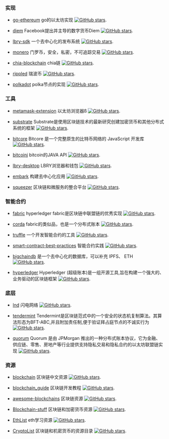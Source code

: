 

### 实现

* [go-ethereum](https://github.com/ethereum/go-ethereum) go的以太坊实现 [![GitHub stars](https://img.shields.io/github/stars/ethereum/go-ethereum.svg?style=social&label=Star&maxAge=2592000)](https://github.com/ethereum/go-ethereum).

* [diem](https://github.com/diem/diem) Facebook提出并主导的数字货币Diem [![GitHub stars](https://img.shields.io/github/stars/diem/diem.svg?style=social&label=Star&maxAge=2592000)](https://github.com/diem/diem).

* [lbry-sdk](https://github.com/lbryio/lbry-sdk) 一个去中心化的发布系统 [![GitHub stars](https://img.shields.io/github/stars/lbryio/lbry-sdk.svg?style=social&label=Star&maxAge=2592000)](https://github.com/lbryio/lbry-sdk).

* [monero](https://github.com/monero-project/monero) 门罗币，安全，私密，不可追踪交易 [![GitHub stars](https://img.shields.io/github/stars/monero-project/monero.svg?style=social&label=Star&maxAge=2592000)](https://github.com/monero-project/monero).

* [chia-blockchain](https://github.com/Chia-Network/chia-blockchain) chia链 [![GitHub stars](https://img.shields.io/github/stars/Chia-Network/chia-blockchain.svg?style=social&label=Star&maxAge=2592000)](https://github.com/Chia-Network/chia-blockchain).

* [rippled](https://github.com/ripple/rippled) 瑞波币 [![GitHub stars](https://img.shields.io/github/stars/ripple/rippled.svg?style=social&label=Star&maxAge=2592000)](https://github.com/ripple/rippled).

* [polkadot](https://github.com/paritytech/polkadot) polka节点的实现 [![GitHub stars](https://img.shields.io/github/stars/paritytech/polkadot.svg?style=social&label=Star&maxAge=2592000)](https://github.com/paritytech/polkadot).

### 工具

* [metamask-extension](https://github.com/MetaMask/metamask-extension) 以太坊浏览器ß [![GitHub stars](https://img.shields.io/github/stars/metamask-extension.svg?style=social&label=Star&maxAge=2592000)](https://github.com/MetaMask/metamask-extension).

* [substrate](https://github.com/paritytech/substrate) Substrate是使用区块链技术的最新研究创建加密货币和其他分布式系统的框架 [![GitHub stars](https://img.shields.io/github/stars/paritytech/substrate.svg?style=social&label=Star&maxAge=2592000)](https://github.com/paritytech/substrate).

* [bitcore](https://github.com/bitpay/bitcore) Bitcore 是一个完整原生的比特币网络的 JavaScript 开发库 [![GitHub stars](https://img.shields.io/github/stars/bitpay/bitcore.svg?style=social&label=Star&maxAge=2592000)](https://github.com/bitpay/bitcore).

* [bitcoinj](https://github.com/bitcoinj/bitcoinj) bitcoin的JAVA API [![GitHub stars](https://img.shields.io/github/stars/bitcoinj/bitcoinj.svg?style=social&label=Star&maxAge=2592000)](https://github.com/bitcoinj/bitcoinj).

* [lbry-desktop](https://github.com/lbryio/lbry-desktop) LBRY浏览器和钱包 [![GitHub stars](https://img.shields.io/github/stars/lbryio/lbry-desktop.svg?style=social&label=Star&maxAge=2592000)](https://github.com/lbryio/lbry-desktop).

* [embark](https://github.com/embarklabs/embark) 构建去中心化应用 [![GitHub stars](https://img.shields.io/github/stars/embarklabs/embark.svg?style=social&label=Star&maxAge=2592000)](https://github.com/embarklabs/embark).

* [squeezer](https://github.com/SqueezerIO/squeezer) 区块链和微服务的整合平台 [![GitHub stars](https://img.shields.io/github/stars/SqueezerIO/squeezer.svg?style=social&label=Star&maxAge=2592000)](https://github.com/SqueezerIO/squeezer).

### 智能合约

* [fabric](https://github.com/hyperledger/fabric) hyperledger fabric是区块链中联盟链的优秀实现 [![GitHub stars](https://img.shields.io/github/stars/hyperledger/fabric.svg?style=social&label=Star&maxAge=2592000)](https://github.com/hyperledger/fabric).

* [corda](https://github.com/corda/corda) fabric的类似品，也是一个分布式账本 [![GitHub stars](https://img.shields.io/github/stars/corda/corda.svg?style=social&label=Star&maxAge=2592000)](https://github.com/corda/corda).

* [truffle](https://github.com/trufflesuite/truffle) 一个开发智能合约的工具 [![GitHub stars](https://img.shields.io/github/stars/trufflesuite/truffle.svg?style=social&label=Star&maxAge=2592000)](https://github.com/trufflesuite/truffle).

* [smart-contract-best-practices](https://github.com/ConsenSys/smart-contract-best-practices) 智能合约实践 [![GitHub stars](https://img.shields.io/github/stars/ConsenSys/smart-contract-best-practices.svg?style=social&label=Star&maxAge=2592000)](https://github.com/ConsenSys/smart-contract-best-practices).

* [bigchaindb](https://github.com/bigchaindb/bigchaindb) 是一个去中心化的数据库，可以补充 IPFS、 ETH [![GitHub stars](https://img.shields.io/github/stars/bigchaindb/bigchaindb.svg?style=social&label=Star&maxAge=2592000)](https://github.com/bigchaindb/bigchaindb).

* [hyperledger](https://github.com/hyperledger/hyperledger) Hyperledger (超级账本)是一组开源工具,旨在构建一个强大的、业务驱动的区块链框架 [![GitHub stars](https://img.shields.io/github/stars/hyperledger/hyperledger.svg?style=social&label=Star&maxAge=2592000)](https://github.com/hyperledger/hyperledger).


### 底层

* [lnd](https://github.com/lightningnetwork/lnd) 闪电网络 [![GitHub stars](https://img.shields.io/github/stars/lightningnetwork/lnd.svg?style=social&label=Star&maxAge=2592000)](https://github.com/lightningnetwork/lnd).

* [tendermint](https://github.com/tendermint/tendermint) Tendermint是区块链范式中的一个安全的状态机复制算法。其算法形态为BFT-ABC,并且附加责任制,便于验证拜占庭节点的不诚实行为 [![GitHub stars](https://img.shields.io/github/stars/tendermint/tendermint.svg?style=social&label=Star&maxAge=2592000)](https://github.com/tendermint/tendermint).

* [quorum](https://github.com/ConsenSys/quorum) Quorum 是由 JPMorgan 推出的一种分布式账本协议，它为金融、供应链、零售、房地产等行业提供支持隐私交易和隐私合约的以太坊联盟链实现 [![GitHub stars](https://img.shields.io/github/stars/ConsenSys/quorum.svg?style=social&label=Star&maxAge=2592000)](https://github.com/ConsenSys/quorum).




### 资源

* [blockchain](https://github.com/LiuBoyu/blockchain) 区块链中文资源 [![GitHub stars](https://img.shields.io/github/stars/LiuBoyu/blockchain.svg?style=social&label=Star&maxAge=2592000)](https://github.com/LiuBoyu/blockchain).

* [blockchain_guide](https://github.com/yeasy/blockchain_guide) 区块链开发教程 [![GitHub stars](https://img.shields.io/github/stars/yeasy/blockchain_guide.svg?style=social&label=Star&maxAge=2592000)](https://github.com/yeasy/blockchain_guide).

* [awesome-blockchains](https://github.com/openblockchains/awesome-blockchains) 区块链资源 [![GitHub stars](https://img.shields.io/github/stars/openblockchains/awesome-blockchains.svg?style=social&label=Star&maxAge=2592000)](https://github.com/openblockchains/awesome-blockchains).

* [Blockchain-stuff](https://github.com/Xel/Blockchain-stuff) 区块链和加密货币资源 [![GitHub stars](https://img.shields.io/github/stars/Xel/Blockchain-stuff.svg?style=social&label=Star&maxAge=2592000)](https://github.com/Xel/Blockchain-stuff).

* [EthList](https://github.com/Scanate/EthList) eth学习资源 [![GitHub stars](https://img.shields.io/github/stars/Scanate/EthList.svg?style=social&label=Star&maxAge=2592000)](https://github.com/Scanate/EthList).

* [CryptoList](https://github.com/coinpride/CryptoList) 区块链和机密货币的资源目录 [![GitHub stars](https://img.shields.io/github/stars/coinpride/CryptoList.svg?style=social&label=Star&maxAge=2592000)](https://github.com/coinpride/CryptoList).
